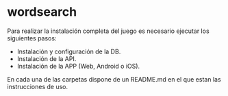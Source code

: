 # wordsearch

Para realizar la instalación completa del juego es necesario ejecutar los siguientes pasos:
 - Instalación y configuración de la DB.
 - Instalación de la API.
 - Instalación de la APP (Web, Android o iOS).

En cada una de las carpetas dispone de un README.md en el que estan las instrucciones de uso.
